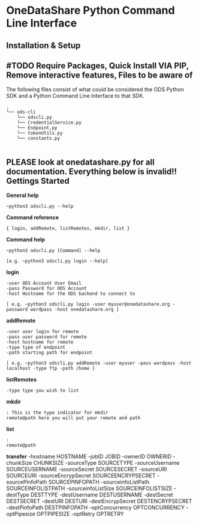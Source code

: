 OneDataShare Python Command Line Interface
==========

Installation & Setup
-------
#TODO
**Require Packages,**
**Quick Install VIA PIP,**
**Remove interactive features,**
Files to be aware of
----
The following files consist of what could be considered the ODS Python SDK and a Python Command Line Interface to that SDK.

```
.
└── ods-cli
    └── odscli.py
    └── CredentialService.py
    └── Endpoint.py
    └── tokenUtils.py
    └── constants.py


```
PLEASE look at onedatashare.py for all documentation. Everything below is invalid!!
Gettings Started
------
**General help**
```
~python3 odscli.py --help

```
**Command reference**
```
{ login, addRemote, listRemotes, mkdir, list }
```
**Command help**
```
~python3 odscli.py [Command] --help

[e.g. ~python3 odscli.py login --help]
```
**login**
```
-user ODS Account User Email
-pass Password for ODS Account
-host Hostname for the ODS backend to connect to

[ e.g. ~python3 odscli.py login -user myuser@onedatashare.org -password wordpass -host onedatashare.org ]

```
**addRemote**
```
-user user login for remote
-pass user password for remote
-host hostname for remote
-type type of endpoint
-path starting path for endpoint

[ e.g. ~python3 odscli.py addRemote -user myuser -pass wordpass -host localhost -type ftp -path /home ]
```
**listRemotes**
```
-type type you wish to list

```
**mkdir**
```
: This is the type indicator for mkdir
remote@path here you will put your remote and path

```
**list**
```
:
remote@path

```
**transfer**
-hostname HOSTNAME
-jobID JOBID
-ownerID OWNERID
-chunkSize CHUNKSIZE
-sourceType SOURCETYPE
-sourceUsername SOURCEUSERNAME
-sourceSecret SOURCESECRET
-sourceURI SOURCEURI
-sourceEncrypSecret SOURCEENCRYPSECRET
-sourcePinfoPath SOURCEPINFOPATH
-sourceinfoListPath SOURCEINFOLISTPATH
-sourceinfoListSize SOURCEINFOLISTSIZE
-destType DESTTYPE
-destUsername DESTUSERNAME
-destSecret DESTSECRET
-destURI DESTURI
-destEncrypSecret DESTENCRYPSECRET
-destPinfoPath DESTPINFOPATH
-optConcurrency OPTCONCURRENCY
-optPipesize OPTPIPESIZE 
-optRetry OPTRETRY
